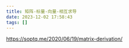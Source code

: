 ```yaml
---
title: 矩阵-标量-向量-相互求导
date: 2023-12-02 17:58:43
tags: []
---
```

https://soptq.me/2020/06/19/matrix-derivation/

